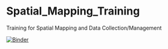 # Spatial_Mapping_Training
Training for Spatial Mapping and Data Collection/Management

[![Binder](https://mybinder.org/badge_logo.svg)](https://mybinder.org/v2/gh/leeparkuky/Spatial_Mapping_Training.git/main)
